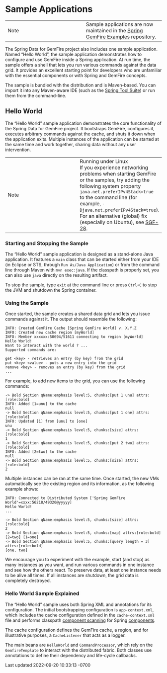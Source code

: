 <div id="header">

# Sample Applications

</div>

<div id="content">

<div id="preamble">

<div class="sectionbody">

<div class="admonitionblock note">

<table>
<colgroup>
<col style="width: 50%" />
<col style="width: 50%" />
</colgroup>
<tbody>
<tr class="odd">
<td class="icon"><div class="title">
Note
</div></td>
<td class="content">Sample applications are now maintained in the <a
href="https://github.com/spring-projects/spring-gemfire-examples">Spring
GemFire Examples</a> repository.</td>
</tr>
</tbody>
</table>

</div>

<div class="paragraph">

The Spring Data for GemFire project also includes one sample application. Named
“Hello World”, the sample application demonstrates how to configure and
use GemFire inside a Spring application. At run time, the
sample offers a shell that lets you run various commands against the
data grid. It provides an excellent starting point for developers who
are unfamiliar with the essential components or with Spring and
GemFire concepts.

</div>

<div class="paragraph">

The sample is bundled with the distribution and is Maven-based. You can
import it into any Maven-aware IDE (such as the [Spring Tool
Suite](https://spring.io/tools/sts)) or run them from the command-line.

</div>

</div>

</div>

<div class="sect1">

## Hello World

<div class="sectionbody">

<div class="paragraph">

The “Hello World” sample application demonstrates the core functionality
of the Spring Data for GemFire project. It bootstraps GemFire, configures
it, executes arbitrary commands against the cache, and shuts it down
when the application exits. Multiple instances of the application can be
started at the same time and work together, sharing data without any
user intervention.

</div>

<div class="admonitionblock note">

<table>
<colgroup>
<col style="width: 50%" />
<col style="width: 50%" />
</colgroup>
<tbody>
<tr class="odd">
<td class="icon"><div class="title">
Note
</div></td>
<td class="content"><div class="title">
Running under Linux
</div>
If you experience networking problems when starting GemFire or
the samples, try adding the following system property
<code>java.net.preferIPv4Stack=true</code> to the command line (for
example, <code>-Djava.net.preferIPv4Stack=true</code>). For an
alternative (global) fix (especially on Ubuntu), see <a
href="https://jira.spring.io/browse/SGF-28">SGF-28</a>.</td>
</tr>
</tbody>
</table>

</div>

<div class="sect2">

### Starting and Stopping the Sample

<div class="paragraph">

The “Hello World” sample application is designed as a stand-alone Java
application. It features a `main` class that can be started either from
your IDE (in Eclipse or STS, through `Run As/Java Application`) or from
the command line through Maven with `mvn exec:java`. If the classpath is
properly set, you can also use `java` directly on the resulting
artifact.

</div>

<div class="paragraph">

To stop the sample, type `exit` at the command line or press `Ctrl+C` to
stop the JVM and shutdown the Spring container.

</div>

</div>

<div class="sect2">

### Using the Sample

<div class="paragraph">

Once started, the sample creates a shared data grid and lets you issue
commands against it. The output should resemble the following:

</div>

<div class="listingblock">

<div class="content">

``` highlight
INFO: Created GemFire Cache [Spring GemFire World] v. X.Y.Z
INFO: Created new cache region [myWorld]
INFO: Member xxxxxx:50694/51611 connecting to region [myWorld]
Hello World!
Want to interact with the world ? ...
Supported commands are:

get <key> - retrieves an entry (by key) from the grid
put <key> <value> - puts a new entry into the grid
remove <key> - removes an entry (by key) from the grid
...
```

</div>

</div>

<div class="paragraph">

For example, to add new items to the grid, you can use the following
commands:

</div>

<div class="listingblock">

<div class="content">

``` highlight
-> Bold Section qName:emphasis level:5, chunks:[put 1 unu] attrs:[role:bold]
INFO: Added [1=unu] to the cache
null
-> Bold Section qName:emphasis level:5, chunks:[put 1 one] attrs:[role:bold]
INFO: Updated [1] from [unu] to [one]
unu
-> Bold Section qName:emphasis level:5, chunks:[size] attrs:[role:bold]
1
-> Bold Section qName:emphasis level:5, chunks:[put 2 two] attrs:[role:bold]
INFO: Added [2=two] to the cache
null
-> Bold Section qName:emphasis level:5, chunks:[size] attrs:[role:bold]
2
```

</div>

</div>

<div class="paragraph">

Multiple instances can be ran at the same time. Once started, the new
VMs automatically see the existing region and its information, as the
following example shows:

</div>

<div class="listingblock">

<div class="content">

``` highlight
INFO: Connected to Distributed System ['Spring GemFire World'=xxxx:56218/49320@yyyyy]
Hello World!
...

-> Bold Section qName:emphasis level:5, chunks:[size] attrs:[role:bold]
2
-> Bold Section qName:emphasis level:5, chunks:[map] attrs:[role:bold]
[2=two] [1=one]
-> Bold Section qName:emphasis level:5, chunks:[query length = 3] attrs:[role:bold]
[one, two]
```

</div>

</div>

<div class="paragraph">

We encourage you to experiment with the example, start (and stop) as
many instances as you want, and run various commands in one instance and
see how the others react. To preserve data, at least one instance needs
to be alive all times. If all instances are shutdown, the grid data is
completely destroyed.

</div>

</div>

<div class="sect2">

### Hello World Sample Explained

<div class="paragraph">

The “Hello World” sample uses both Spring XML and annotations for its
configuration. The initial bootstrapping configuration is
`app-context.xml`, which includes the cache configuration defined in the
`cache-context.xml` file and performs classpath [component
scanning](https://docs.spring.io/spring/docs/current/spring-framework-reference/htmlsingle/#beans-classpath-scanning)
for Spring
[components](https://docs.spring.io/spring/docs/current/spring-framework-reference/htmlsingle/#beans-annotation-config).

</div>

<div class="paragraph">

The cache configuration defines the GemFire cache, a region,
and for illustrative purposes, a `CacheListener` that acts as a logger.

</div>

<div class="paragraph">

The main beans are `HelloWorld` and `CommandProcessor`, which rely on
the `GemfireTemplate` to interact with the distributed fabric. Both
classes use annotations to define their dependency and life-cycle
callbacks.

</div>

</div>

</div>

</div>

</div>

<div id="footer">

<div id="footer-text">

Last updated 2022-09-20 10:33:13 -0700

</div>

</div>
